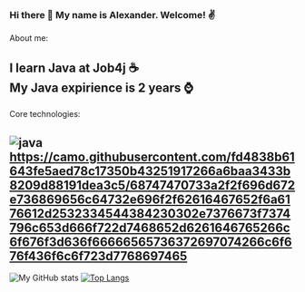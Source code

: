 ### Hi there 👋 My name is Alexander. Welcome! :v:

About me:

I learn Java at Job4j ☕</br>
My Java expirience is 2 years ⌚
-
Core technologies:

![java](https://camo.githubusercontent.com/1fc91e405da0d5b15b4dbcc3f1d5aaf1d2ae2eef63e0d109f2bb20c94974d570/68747470733a2f2f696d672e736869656c64732e696f2f62616467652f4a6176612d25334425323031312c31372d6f72616e6765)
https://camo.githubusercontent.com/fd4838b61643fe5aed78c17350b43251917266a6baa3433b8209d88191dea3c5/68747470733a2f2f696d672e736869656c64732e696f2f62616467652f6a6176612d2532334544384230302e7376673f7374796c653d666f722d7468652d6261646765266c6f676f3d636f66666565736372697074266c6f676f436f6c6f723d7768697465
-

![My GitHub stats](https://github-readme-stats.vercel.app/api?username=alnesterenko&show_icons=true)
[![Top Langs](https://github-readme-stats.vercel.app/api/top-langs/?username=alnesterenko&layout=compact)](https://github.com/ShamRail/github-readme-stats)
<!--
**alnesterenko/alnesterenko** is a ✨ _special_ ✨ repository because its `README.md` (this file) appears on your GitHub profile.

Here are some ideas to get you started:

- 🔭 I’m currently working on ...
- 🌱 I’m currently learning ...
- 👯 I’m looking to collaborate on ...
- 🤔 I’m looking for help with ...
- 💬 Ask me about ...
- 📫 How to reach me: ...
- 😄 Pronouns: ...
- ⚡ Fun fact: ...
-->
